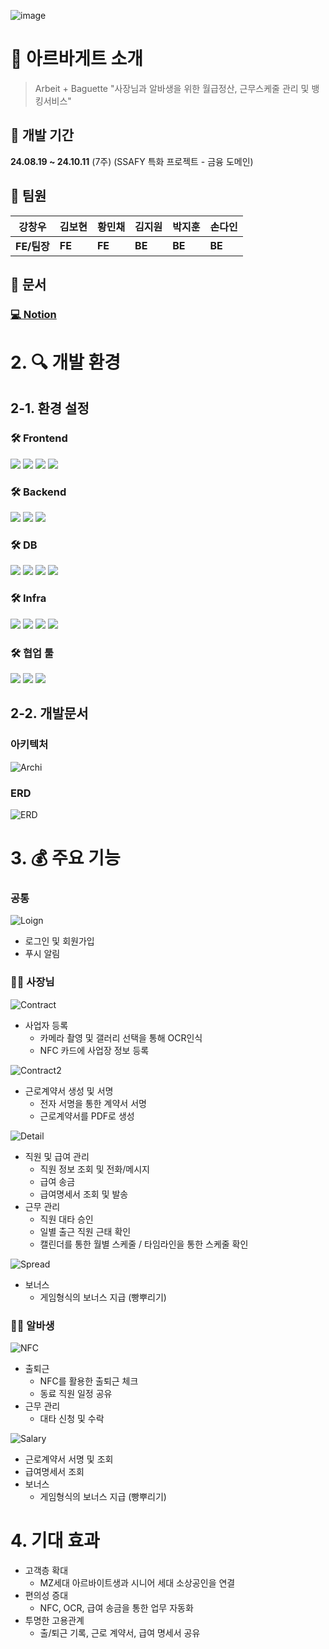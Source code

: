 ![image](/docs/main.png)
# 📱 아르바게트 소개
> Arbeit + Baguette
> "사장님과 알바생을 위한 월급정산, 근무스케줄 관리 및 뱅킹서비스"

## 📅 개발 기간
**24.08.19 ~ 24.10.11** (7주)
(SSAFY 특화 프로젝트 - 금융 도메인)

## 👶 팀원

|강창우|김보현|황민채|김지원|박지훈|손다인|
| -------- | -------- | -------- | -------- | -------- | -------- |
| **FE/팀장** | **FE** | **FE** | **BE** | **BE** | **BE** |

## 📃 문서
  ### **[💻 Notion](https://di-son.notion.site/fa8a40d9039b4c7496905a1d4ff3db85?pvs=4)**

# 2. 🔍 개발 환경

## 2-1. 환경 설정

  ### 🛠 **Frontend**
<img src="https://img.shields.io/badge/react native-61DAFB?style=for-the-badge&logo=react&logoColor=white"> <img src="https://img.shields.io/badge/reactquery-FF4154?style=for-the-badge&logo=reactquery&logoColor=white"> <img src="https://img.shields.io/badge/typescript-3178C6?style=for-the-badge&logo=typescript&logoColor=white"> <img src="https://img.shields.io/badge/zustand-FF7300?style=for-the-badge&logo=zustand&Color=white"> 

  ### 🛠 **Backend**
<img src="https://img.shields.io/badge/Springboot-6DB33F?style=for-the-badge&logo=springboot&logoColor=white"> <img src="https://img.shields.io/badge/SpringSecurity-DB33F?style=for-the-badge&logo=springsecurity&logoColor=white"> <img src="https://img.shields.io/badge/kafka-231F20?style=for-the-badge&logo=kafka&logoColor=white">

  ### 🛠 **DB**
<img src="https://img.shields.io/badge/mysql-4479A1?style=for-the-badge&logo=mysql&logoColor=white"> <img src="https://img.shields.io/badge/mariadb-003545?style=for-the-badge&logo=mariadb&logoColor=white"> <img src="https://img.shields.io/badge/redis-FF4438?style=for-the-badge&logo=redis&logoColor=white"> <img src="https://img.shields.io/badge/amazons3-569A31?style=for-the-badge&logo=amazons3&logoColor=white"> 

  ### 🛠 **Infra**
<img src="https://img.shields.io/badge/aws ec2-FF9900?style=for-the-badge&logo=amazonec2&logoColor=white"> <img src="https://img.shields.io/badge/jenkins-D24939?style=for-the-badge&logo=jenkins&logoColor=white"> <img src="https://img.shields.io/badge/docker-2496ED?style=for-the-badge&logo=docker&Color=white"> <img src="https://img.shields.io/badge/nginx-009639?style=for-the-badge&logo=nginx&logoColor=white">

  ### 🛠 **협업 툴**
<img src="https://img.shields.io/badge/gitlab-FC6D26?style=for-the-badge&logo=gitlab&logoColor=white"> <img src="https://img.shields.io/badge/jira-0052CC?style=for-the-badge&logo=jira&logoColor=white"> <img src="https://img.shields.io/badge/notion-000000?style=for-the-badge&logo=notion&logoColor=white">

## 2-2. 개발문서
  ### **아키텍처**
  ![Archi](/docs/archi.png)


  ### **ERD**
  ![ERD](/docs/erd.png)


# 3. 💰 주요 기능

### 공통
![Loign](/docs/login.png)
- 로그인 및 회원가입
- 푸시 알림
### 🙋‍♀️ 사장님
![Contract](/docs/contract.png)
- 사업자 등록
    - 카메라 촬영 및 갤러리 선택을 통해 OCR인식
    - NFC 카드에 사업장 정보 등록


![Contract2](/docs/contract2.PNG)
- 근로계약서 생성 및 서명
    - 전자 서명을 통한 계약서 서명
    - 근로계약서를 PDF로 생성

![Detail](/docs/detail.png)
- 직원 및 급여 관리
    - 직원 정보 조회 및 전화/메시지
    - 급여 송금
    - 급여명세서 조회 및 발송
- 근무 관리
    - 직원 대타 승인
    - 일별 출근 직원 근태 확인
    - 캘린더를 통한 월별 스케줄 / 타임라인을 통한 스케줄 확인

![Spread](/docs/spread.png)
- 보너스
    - 게임형식의 보너스 지급 (빵뿌리기)


### 🙋‍♂️ 알바생 
![NFC](/docs/nfc.png)
- 출퇴근
    - NFC를 활용한 출퇴근 체크
    - 동료 직원 일정 공유
- 근무 관리
    - 대타 신청 및 수락

![Salary](/docs/salary.png)
- 근로계약서 서명 및 조회
- 급여명세서 조회
- 보너스
    - 게임형식의 보너스 지급 (빵뿌리기)


# 4. 기대 효과
- 고객층 확대
    - MZ세대 아르바이트생과 시니어 세대 소상공인을 연결
- 편의성 증대
    - NFC, OCR, 급여 송금을 통한 업무 자동화
- 투명한 고용관계
    - 출/퇴근 기록, 근로 계약서, 급여 명세서 공유
